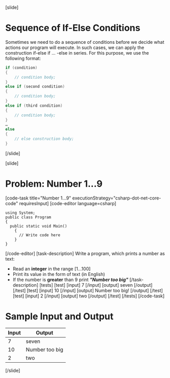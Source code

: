 [slide]
# Sequence of If-Else Conditions
Sometimes we need to do a sequence of conditions before we decide what actions
our program will execute. In such cases, we can apply the construction 
if-else if ... -else in series. For this purpose, we use the following format:

```csharp
if (condition)
{
    // condition body;
}
else if (second condition)
{
    // condition body;
}
else if (third condition)
{
    // condition body;
}
…
else
{
    // else construction body;
}
```
[/slide]

[slide]
# Problem: Number 1...9
[code-task title="Number 1...9" executionStrategy="csharp-dot-net-core-code" requiresInput]
[code-editor language=csharp]
```
using System;
public class Program
{
  public static void Main()
    {
      // Write code here
    }
}
```
[/code-editor]
[task-description]
Write a program, which prints a number as text: 

  * Read an **integer** in the range [1…100]
  * Print its value in the form of text (in English)
  * If the number is **greater** than 9 print ***"Number too big"***
[/task-description]
[tests]
[test]
[input]
7
[/input]
[output]
seven
[/output]
[/test]
[test]
[input]
10
[/input]
[output]
Number too big!
[/output]
[/test]
[test]
[input]
2
[/input]
[output]
two
[/output]
[/test]
[/tests]
[/code-task]

# Sample Input and Output
|Input|Output|
|-----|------|
|7|seven|
|10|Number too big|
|2|two|
[/slide]
